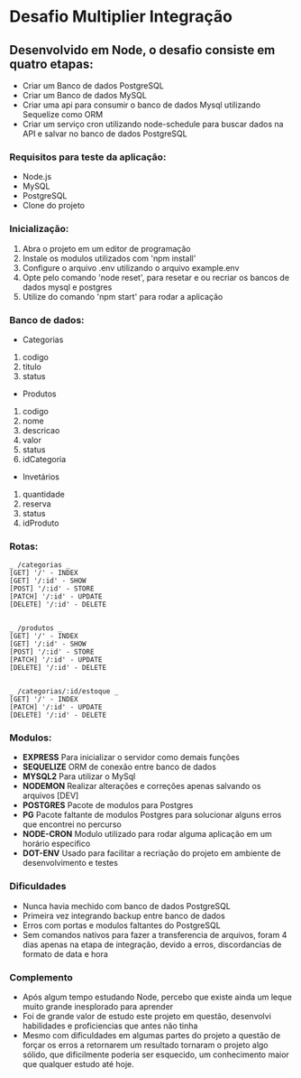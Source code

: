 # Desafio Multiplier Integração

## Desenvolvido em Node, o desafio consiste em quatro etapas:
- Criar um Banco de dados PostgreSQL
- Criar um Banco de dados MySQL
- Criar uma api para consumir o banco de dados Mysql utilizando Sequelize como ORM
- Criar um serviço cron utilizando node-schedule para buscar dados na API e salvar no banco de dados PostgreSQL

### Requisitos para teste da aplicação:
- Node.js
- MySQL
- PostgreSQL
- Clone do projeto

### Inicialização:
1. Abra o projeto em um editor de programação
2. Instale os modulos utilizados com 'npm install'
3. Configure o arquivo .env utilizando o arquivo example.env
4. Opte pelo comando 'node reset', para resetar e ou recriar os bancos de dados mysql e postgres 
5. Utilize do comando 'npm start' para rodar a aplicação

### Banco de dados:
- Categorias
1. codigo
2. titulo
3. status

- Produtos
1. codigo
2. nome
3. descricao
4. valor
5. status
6. idCategoria

- Invetários
1. quantidade
2. reserva
3. status
4. idProduto

### Rotas:
```
_ /categorias _
[GET] '/' - INDEX
[GET] '/:id' - SHOW
[POST] '/:id' - STORE
[PATCH] '/:id' - UPDATE
[DELETE] '/:id' - DELETE


_ /produtos _ 
[GET] '/' - INDEX
[GET] '/:id' - SHOW
[POST] '/:id' - STORE
[PATCH] '/:id' - UPDATE
[DELETE] '/:id' - DELETE


_ /categorias/:id/estoque _
[GET] '/' - INDEX
[PATCH] '/:id' - UPDATE
[DELETE] '/:id' - DELETE
```

### Modulos:
- **EXPRESS**  Para inicializar o servidor como demais funções
- **SEQUELIZE**  ORM de conexão entre banco de dados
- **MYSQL2**  Para utilizar o MySql
- **NODEMON**  Realizar alterações e correções apenas salvando os arquivos [DEV]
- **POSTGRES**  Pacote de modulos para Postgres
- **PG**  Pacote faltante de modulos Postgres para solucionar alguns erros que encontrei no percurso
- **NODE-CRON**  Modulo utilizado para rodar alguma aplicação em um horário especifico
- **DOT-ENV**  Usado para facilitar a recriação do projeto em ambiente de desenvolvimento e testes

### Dificuldades

- Nunca havia mechido com banco de dados PostgreSQL
- Primeira vez integrando backup entre banco de dados
- Erros com portas e modulos faltantes do PostgreSQL
- Sem comandos nativos para fazer a transferencia de arquivos, foram 4 dias apenas na etapa de integração, devido a erros, discordancias de formato de data e hora

### Complemento 

- Após algum tempo estudando Node, percebo que existe ainda um leque muito grande inesplorado para aprender
- Foi de grande valor de estudo este projeto em questão, desenvolvi habilidades e proficiencias que antes não tinha
- Mesmo com dificuldades em algumas partes do projeto a questão de forçar os erros a retornarem um resultado tornaram o projeto algo sólido, que dificilmente poderia ser esquecido, um conhecimento maior que qualquer estudo até hoje.
